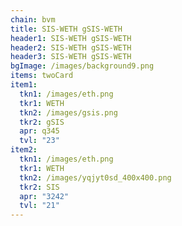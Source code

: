 ```yaml
---
chain: bvm
title: SIS-WETH gSIS-WETH
header1: SIS-WETH gSIS-WETH
header2: SIS-WETH gSIS-WETH
header3: SIS-WETH gSIS-WETH
bgImage: /images/background9.png
items: twoCard
item1:
  tkn1: /images/eth.png
  tkr1: WETH
  tkn2: /images/gsis.png
  tkr2: gSIS
  apr: q345
  tvl: "23"
item2:
  tkn1: /images/eth.png
  tkr1: WETH
  tkn2: /images/yqjyt0sd_400x400.png
  tkr2: SIS
  apr: "3242"
  tvl: "21"
---
```

